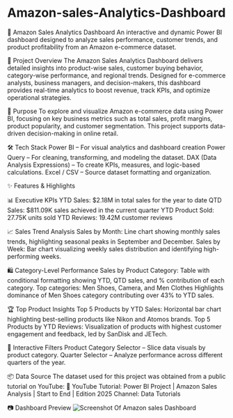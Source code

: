 # Amazon-sales-Analytics-Dashboard
🛒 Amazon Sales Analytics Dashboard
An interactive and dynamic Power BI dashboard designed to analyze sales performance, customer trends, and product profitability from an Amazon e-commerce dataset.

📌 Project Overview
The Amazon Sales Analytics Dashboard delivers detailed insights into product-wise sales, customer buying behavior, category-wise performance, and regional trends. Designed for e-commerce analysts, business managers, and decision-makers, this dashboard provides real-time analytics to boost revenue, track KPIs, and optimize operational strategies.

🎯 Purpose
To explore and visualize Amazon e-commerce data using Power BI, focusing on key business metrics such as total sales, profit margins, product popularity, and customer segmentation. This project supports data-driven decision-making in online retail.

🛠 Tech Stack
Power BI – For visual analytics and dashboard creation
Power Query – For cleaning, transforming, and modeling the dataset.
DAX (Data Analysis Expressions) – To create KPIs, measures, and logic-based calculations.
Excel / CSV – Source dataset formatting and organization.

✨ Features & Highlights

📊 Executive KPIs
YTD Sales: $2.18M in total sales for the year to date
QTD Sales: $811.09K sales achieved in the current quarter
YTD Product Sold: 27.75K units sold
YTD Reviews: 19.42M customer reviews

📈 Sales Trend Analysis
Sales by Month: Line chart showing monthly sales trends, highlighting seasonal peaks in September and December.
Sales by Week: Bar chart visualizing weekly sales distribution and identifying high-performing weeks.

🛍 Category-Level Performance
Sales by Product Category: Table with conditional formatting showing YTD, QTD sales, and % contribution of each category.
Top categories: Men Shoes, Camera, and Men Clothes
Highlights dominance of Men Shoes category contributing over 43% to YTD sales.

🏆 Top Product Insights
Top 5 Products by YTD Sales: Horizontal bar chart highlighting best-selling products like Nikon and Atomos brands.
Top 5 Products by YTD Reviews: Visualization of products with highest customer engagement and feedback, led by SanDisk and JETech.

🎯 Interactive Filters
Product Category Selector – Slice data visuals by product category.
Quarter Selector – Analyze performance across different quarters of the year.

📦 Data Source
The dataset used for this project was obtained from a public tutorial on YouTube:
🎥 YouTube Tutorial: Power BI Project | Amazon Sales Analysis | Start to End | Edition 2025
Channel: Data Tutorials

📷 Dashboard Preview
![Screenshot Of Amazon sales Dashboard](https://github.com/user-attachments/assets/b16a04c8-56ad-4e3f-a050-f23cef369199)
